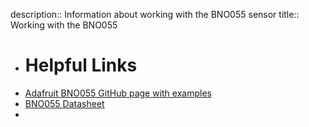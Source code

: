 description:: Information about working with the BNO055 sensor
title:: Working with the BNO055

- # Helpful Links
- [Adafruit BNO055 GitHub page with examples](https://github.com/adafruit/Adafruit_BNO055)
- [BNO055 Datasheet](https://cdn-learn.adafruit.com/assets/assets/000/125/776/original/bst-bno055-ds000.pdf?1698865246)
-